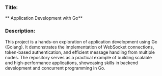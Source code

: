 ### Title:
** Application Development with Go**

### Description:
This project is a hands-on exploration of application development using Go (Golang). It demonstrates the implementation of WebSocket connections, token-based authentication, and efficient message handling from multiple nodes. The repository serves as a practical example of building scalable and high-performance applications, showcasing skills in backend development and concurrent programming in Go.
